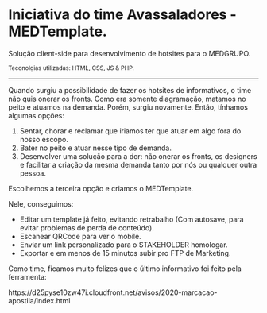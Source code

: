 <h1>Iniciativa do time Avassaladores - MEDTemplate.</h1>

<p>Solução client-side para desenvolvimento de hotsites para o MEDGRUPO.</p>

<small>Teconolgias utilizadas: HTML, CSS, JS & PHP.</small>

<hr>


<p>Quando surgiu a possibilidade de fazer os hotsites de informativos, o time não quis onerar os fronts. Como era somente diagramação, matamos no peito e atuamos na demanda. Porém, surgiu novamente. Então, tínhamos algumas opções:
</p>

<ol>
    <li>Sentar, chorar e reclamar que iriamos ter que atuar em algo fora do nosso escopo.</li>
    <li>Bater no peito e atuar nesse tipo de demanda.</li>
    <li>Desenvolver uma solução para a dor: não onerar os fronts, os designers e facilitar a criação da mesma demanda tanto por nós ou qualquer outra pessoa.</li>
</ol>


<p>Escolhemos a terceira opção e criamos o MEDTemplate.</p>

<p>Nele, conseguimos: </p>

<ul>
    <li>Editar um template já feito, evitando retrabalho (Com autosave, para evitar problemas de perda de conteúdo).</li>
    <li>Escanear QRCode para ver o mobile.  </li>
    <li>Enviar um link personalizado para o STAKEHOLDER homologar.</li>
    <li>Exportar e em menos de 15 minutos subir pro FTP de Marketing.</li>
</ul>

<p>Como time, ficamos muito felizes que o último informativo foi feito pela ferramenta:</p>
https://d25pyse10zw47i.cloudfront.net/avisos/2020-marcacao-apostila/index.html